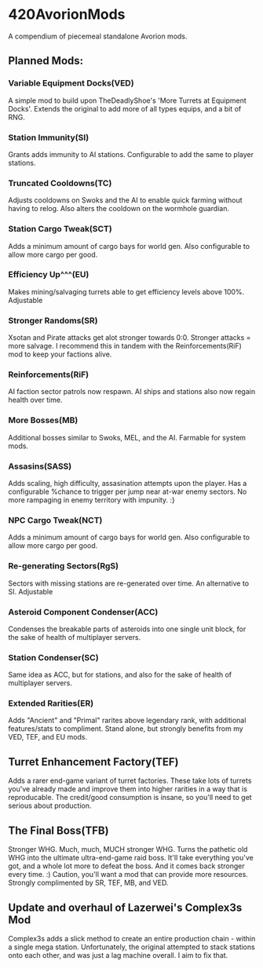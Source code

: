 # 420AvorionMods
A compendium of piecemeal standalone Avorion mods.


## Planned Mods:

### Variable Equipment Docks(VED)
A simple mod to build upon TheDeadlyShoe's 'More Turrets at Equipment Docks'. Extends the original to add more of all types equips, and a bit of RNG.
  
### Station Immunity(SI)
Grants adds immunity to AI stations. Configurable to add the same to player stations.

### Truncated Cooldowns(TC)
Adjusts cooldowns on Swoks and the AI to enable quick farming without having to relog. Also alters the cooldown on the wormhole guardian. 

### Station Cargo Tweak(SCT)
Adds a minimum amount of cargo bays for world gen. Also configurable to allow more cargo per good.

### Efficiency Up^^^(EU)
Makes mining/salvaging turrets able to get efficiency levels above 100%. Adjustable

### Stronger Randoms(SR)
Xsotan and Pirate attacks get alot stronger towards 0:0. Stronger attacks = more salvage. I recommend this in tandem with the Reinforcements(RiF) mod to keep your factions alive.

### Reinforcements(RiF)
AI faction sector patrols now respawn. AI ships and stations also now regain health over time.

### More Bosses(MB)
Additional bosses similar to Swoks, MEL, and the AI. Farmable for system mods.

### Assasins(SASS)
Adds scaling, high difficulty, assasination attempts upon the player. Has a configurable %chance to trigger per jump near at-war enemy sectors. No more rampaging in enemy territory with impunity. :}

### NPC Cargo Tweak(NCT)
Adds a minimum amount of cargo bays for world gen. Also configurable to allow more cargo per good.

### Re-generating Sectors(RgS)
Sectors with missing stations are re-generated over time. An alternative to SI. Adjustable

### Asteroid Component Condenser(ACC)
Condenses the breakable parts of asteroids into one single unit block, for the sake of health of multiplayer servers.

### Station Condenser(SC)
Same idea as ACC, but for stations, and also for the sake of health of multiplayer servers.

### Extended Rarities(ER)
Adds "Ancient" and "Primal" rarites above legendary rank, with additional features/stats to compliment. Stand alone, but 
strongly benefits from my VED, TEF, and EU mods.

## Turret Enhancement Factory(TEF)
Adds a rarer end-game variant of turret factories. These take lots of turrets you've already made and improve them into higher rarities in a way that is reproducable. The credit/good consumption is insane, so you'll need to get serious about production.

## The Final Boss(TFB)
Stronger WHG. Much, much, MUCH stronger WHG. Turns the pathetic old WHG into the ultimate ultra-end-game raid boss. It'll take everything you've got, and a whole lot more to defeat the boss. And it comes back stronger every time. :) Caution, you'll want a mod that can provide more resources. Strongly complimented by SR, TEF, MB, and VED.

## Update and overhaul of Lazerwei's Complex3s Mod
Complex3s adds a slick method to create an entire production chain - within a single mega station.
Unfortunately, the original attempted to stack stations onto each other, and was just a lag machine overall.
I aim to fix that.
